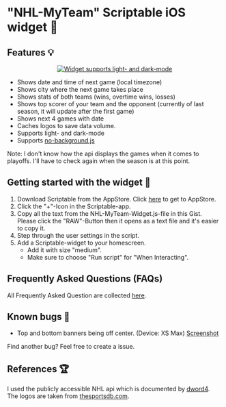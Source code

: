 # "NHL-MyTeam" Scriptable iOS widget  🏒
## Features 💡      
<p align="center">
<a href="https://i.ibb.co/FJBk6Xj/Nhl-My-Team-Screenshot-Big.png"><img src="https://i.ibb.co/0yMQLLZ/Nhl-My-Team-Screenshot-Small.png" alt="Widget supports light- and dark-mode" border="0" /></a>
</p>  
                                                                    
* Shows date and time of next game (local timezone)
* Shows city where the next game takes place
* Shows stats of both teams (wins, overtime wins, losses)
* Shows top scorer of your team and the opponent (currently of last season, it will update after the first game)
* Shows next 4 games with date
* Caches logos to save data volume.
* Supports light- and dark-mode
* Supports [no-background.js](https://github.com/supermamon/scriptable-no-background)

Note: I don't know how the api displays the games when it comes to playoffs. I'll have to check again when the season is at this point.

## Getting started with the widget 🚀
1. Download Scriptable from the AppStore. Click [here](https://apps.apple.com/us/app/scriptable/id1405459188?uo=4) to get to AppStore.
2. Click the "+"-Icon in the Scriptable-app.
3. Copy all the text from the NHL-MyTeam-Widget.js-file in this Gist. Please click the "RAW"-Button then it opens as a text file and it's easier to copy it.
4. Step through the user settings in the script.
5. Add a Scriptable-widget to your homescreen.
   * Add it with size "medium".
   * Make sure to choose "Run script" for "When Interacting".
   
## Frequently Asked Questions (FAQs)
All Frequently Asked Question are collected [here](https://github.com/thisisevanfox/nhl-my-team-ios-widget/blob/main/FAQ.md).

## Known bugs 🐞
* Top and bottom banners being off center. (Device: XS Max) [Screenshot](https://imgur.com/gallery/fvhmnew)

Find another bug? Feel free to create a issue.

## References 🏆
I used the publicly accessible NHL api which is documented by  [dword4](https://gitlab.com/dword4/nhlapi). The logos are taken from [thesportsdb.com](https://thesportsdb.com). 
